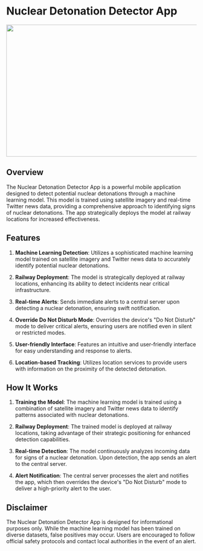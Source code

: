 # Nuclear Detonation Detector App

<img src="https://github.com/Smarshal-Verse/Nukes/assets/99678760/6a65e3de-a7e4-49e7-9a52-02ad120843fb" width="700" height="350" /> 

## Overview

The Nuclear Detonation Detector App is a powerful mobile application designed to detect potential nuclear detonations through a machine learning model. This model is trained using satellite imagery and real-time Twitter news data, providing a comprehensive approach to identifying signs of nuclear detonations. The app strategically deploys the model at railway locations for increased effectiveness.

## Features

1. **Machine Learning Detection**: Utilizes a sophisticated machine learning model trained on satellite imagery and Twitter news data to accurately identify potential nuclear detonations.

2. **Railway Deployment**: The model is strategically deployed at railway locations, enhancing its ability to detect incidents near critical infrastructure.

3. **Real-time Alerts**: Sends immediate alerts to a central server upon detecting a nuclear detonation, ensuring swift notification.

4. **Override Do Not Disturb Mode**: Overrides the device's "Do Not Disturb" mode to deliver critical alerts, ensuring users are notified even in silent or restricted modes.

5. **User-friendly Interface**: Features an intuitive and user-friendly interface for easy understanding and response to alerts.

6. **Location-based Tracking**: Utilizes location services to provide users with information on the proximity of the detected detonation.

## How It Works

1. **Training the Model**: The machine learning model is trained using a combination of satellite imagery and Twitter news data to identify patterns associated with nuclear detonations.

2. **Railway Deployment**: The trained model is deployed at railway locations, taking advantage of their strategic positioning for enhanced detection capabilities.

3. **Real-time Detection**: The model continuously analyzes incoming data for signs of a nuclear detonation. Upon detection, the app sends an alert to the central server.

4. **Alert Notification**: The central server processes the alert and notifies the app, which then overrides the device's "Do Not Disturb" mode to deliver a high-priority alert to the user.

## Disclaimer

The Nuclear Detonation Detector App is designed for informational purposes only. While the machine learning model has been trained on diverse datasets, false positives may occur. Users are encouraged to follow official safety protocols and contact local authorities in the event of an alert.
